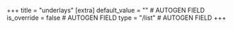 +++
title = "underlays"
[extra]
default_value = "" # AUTOGEN FIELD
is_override = false # AUTOGEN FIELD
type = "/list" # AUTOGEN FIELD
+++